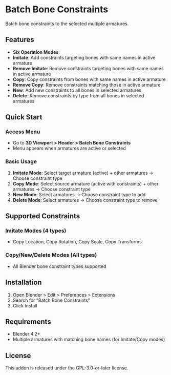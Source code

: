 # Batch Bone Constraints

Batch bone constraints to the selected multiple armatures.

## Features

- **Six Operation Modes**:
- **Imitate**: Add constraints targeting bones with same names in active armature
- **Remove Imitate**: Remove constraints targeting bones with same names in active armature
- **Copy**: Copy constraints from bones with same names in active armature
- **Remove Copy**: Remove constraints matching those in active armature
- **New**: Add new constraints to all bones in selected armatures
- **Delete**: Remove constraints by type from all bones in selected armatures

## Quick Start

### Access Menu
- Go to **3D Viewport > Header > Batch Bone Constraints**
- Menu appears when armatures are active or selected

### Basic Usage
1. **Imitate Mode**: Select target armature (active) + other armatures → Choose constraint type
2. **Copy Mode**: Select source armature (active with constraints) + other armatures → Choose constraint type
3. **New Mode**: Select armatures → Choose constraint type to add
4. **Delete Mode**: Select armatures → Choose constraint type to remove

## Supported Constraints

### Imitate Modes (4 types)
- Copy Location, Copy Rotation, Copy Scale, Copy Transforms

### Copy/New/Delete Modes (All types)
- All Blender bone constraint types supported

## Installation

1. Open Blender > Edit > Preferences > Extensions
2. Search for "Batch Bone Constraints"
3. Click Install

## Requirements

- Blender 4.2+
- Multiple armatures with matching bone names (for Imitate/Copy modes)

## License

This addon is released under the GPL-3.0-or-later license.